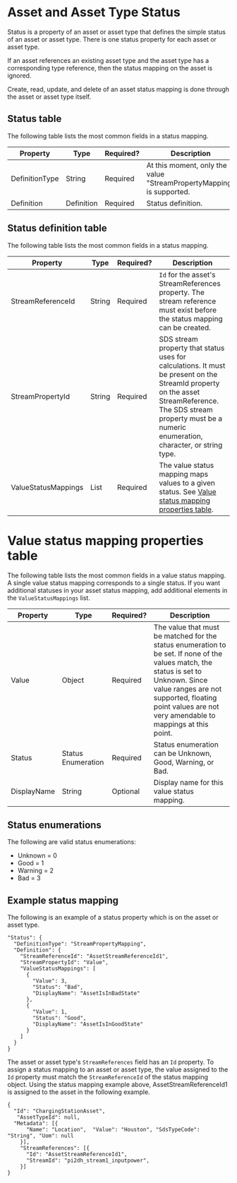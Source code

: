 ﻿---
uid: asset-status-dev-guide
---

# Asset and Asset Type Status

Status is a property of an asset or asset type that defines the simple status of an asset or asset type. There is one status property for each asset or asset type.

If an asset references an existing asset type and the asset type has a corresponding type reference, then the status mapping on the asset is ignored.

Create, read, update, and delete of an asset status mapping is done through the asset or asset type itself.

## Status table

The following table lists the most common fields in a status mapping.

| Property       | Type       | Required? | Description                                                  |
| -------------- | ---------- | --------- | ------------------------------------------------------------ |
| DefinitionType | String     | Required  | At this moment, only the value "StreamPropertyMapping" is supported. |
| Definition     | Definition | Required  | Status definition.                                           |

## Status definition table

The following table lists the most common fields in a status mapping.

| Property            | Type                     | Required? | Description                                                  |
| ------------------- | ------------------------ | --------- | ------------------------------------------------------------ |
| StreamReferenceId   | String                   | Required  | `Id` for the asset's StreamReferences property. The stream reference must exist before the status mapping can be created. |
| StreamPropertyId    | String                   | Required  | SDS stream property that status uses for calculations. It must be present on the StreamId property on the asset StreamReference.  The SDS stream property must be a numeric enumeration, character, or string type. |
| ValueStatusMappings | List<ValueStatusMapping> | Required  | The value status mapping maps values to a given status. See [Value status mapping properties table](#value-status-mapping-properties-table). |

# Value status mapping properties table

The following table lists the most common fields in a value status mapping. A single value status mapping corresponds to a single status. If you want additional statuses in your asset status mapping, add additional elements in the `ValueStatusMappings` list.

| Property    | Type               | Required? | Description                                                  |
| ----------- | ------------------ | --------- | ------------------------------------------------------------ |
| Value       | Object             | Required  | The value that must be matched for the status enumeration to be set. If none of the values match, the status is set to Unknown. Since value ranges are not supported, floating point values are not very amendable to mappings at this point. |
| Status      | Status Enumeration | Required  | Status enumeration can be Unknown, Good, Warning, or Bad.    |
| DisplayName | String             | Optional  | Display name for this value status mapping.                  |

## Status enumerations

The following are valid status enumerations: 

- Unknown = 0
- Good = 1
- Warning = 2
- Bad = 3

## Example status mapping

The following is an example of a status property which is on the asset or asset type.

```
"Status": {
  "DefinitionType": "StreamPropertyMapping",
  "Definition": {
    "StreamReferenceId": "AssetStreamReferenceId1",
    "StreamPropertyId": "Value",
    "ValueStatusMappings": [
      {
        "Value": 3,
        "Status": "Bad",
        "DisplayName": "AssetIsInBadState"
      },
      {
        "Value": 1,
        "Status": "Good",
        "DisplayName": "AssetIsInGoodState"
      }
    ]
  }
}
```
The asset or asset type's `StreamReferences` field has an `Id` property. To assign a status mapping to an asset or asset type, the value assigned to the `Id` property must match the `StreamReferenceId` of the status mapping object. Using the status mapping example above, AssetStreamReferenceId1 is assigned to the asset in the following example. 
```
{
  "Id": "ChargingStationAsset", 
   "AssetTypeId": null,
  "Metadata": [{ 
      "Name": "Location",  "Value": "Houston", "SdsTypeCode": "String", "Uom": null​ 
    }], 
    "StreamReferences": [{ 
      "Id": "AssetStreamReferenceId1", 
      "StreamId": "pi2dh_stream1_inputpower", 
    }] 
} 
```
